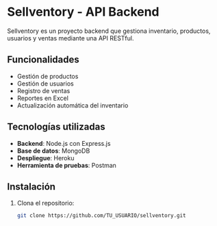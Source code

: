 # Sellventory - API Backend

Sellventory es un proyecto backend que gestiona inventario, productos, usuarios y ventas mediante una API RESTful. 

## Funcionalidades
- Gestión de productos
- Gestión de usuarios
- Registro de ventas
- Reportes en Excel
- Actualización automática del inventario

## Tecnologías utilizadas
- **Backend**: Node.js con Express.js
- **Base de datos**: MongoDB
- **Despliegue**: Heroku
- **Herramienta de pruebas**: Postman

## Instalación

1. Clona el repositorio:
   ```bash
   git clone https://github.com/TU_USUARIO/sellventory.git

